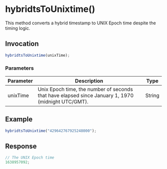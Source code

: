 # hybridtsToUnixtime()

This method converts a hybrid timestamp to UNIX Epoch time despite the timing logic.

## Invocation

```javascript
hybridtsToUnixtime(unixTime);
```

### Parameters

| Parameter | Description                                                                                        | Type   |
| --------- | -------------------------------------------------------------------------------------------------- | ------ |
| unixTime  | Unix Epoch time, the number of seconds that have elapsed since January 1, 1970 (midnight UTC/GMT). | String |

## Example

```javascript
hybridtsToUnixtime("429642767925248000");
```

## Response

```javascript
// The UNIX Epoch time
1638957092;
```
